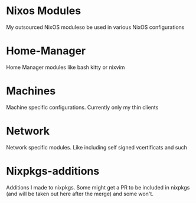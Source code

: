 # Nixos Modules

My outsourced NixOS moduleso be used in various NixOS configurations

# Home-Manager
Home Manager modules like bash kitty or nixvim

# Machines
Machine specific configurations. Currently only my thin clients

# Network
Network specific modules. Like including self signed vcertificats and such

# Nixpkgs-additions
Additions I made to nixpkgs. Some might get a PR to be included in nixpkgs (and will be taken out here after the merge) and some won't.
